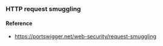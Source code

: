 ### HTTP request smuggling

#### Reference
+ https://portswigger.net/web-security/request-smuggling

